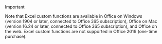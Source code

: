 > [!IMPORTANT]
> Note that Excel custom functions are available in Office on Windows (version 1904 or later, connected to Office 365 subscription), Office on Mac (version 16.24 or later, connected to Office 365 subscription), and Office on the web. Excel custom functions are not supported in Office 2019 (one-time purchase).

